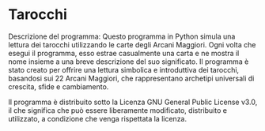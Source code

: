 # Tarocchi

Descrizione del programma:
Questo programma in Python simula una lettura dei tarocchi utilizzando le carte degli Arcani Maggiori. Ogni volta che esegui il programma, esso estrae casualmente una carta e ne mostra il nome insieme a una breve descrizione del suo significato. Il programma è stato creato per offrire una lettura simbolica e introduttiva dei tarocchi, basandosi sui 22 Arcani Maggiori, che rappresentano archetipi universali di crescita, sfide e cambiamento.

Il programma è distribuito sotto la Licenza GNU General Public License v3.0, il che significa che può essere liberamente modificato, distribuito e utilizzato, a condizione che venga rispettata la licenza.
